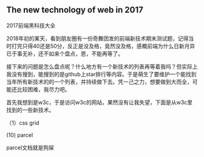## The new technology of web in 2017

2017前端黑科技大全

2018年初的某天，看到朋友圈有一份奇舞团发的前端新技术期末测试题，记得当时打完只得40还是50分，反正是没及格，竟然没及格，感概前端为什么日新月异已于事无补，还不如来个盘点，恩，不能再等了。

接下来的问题是怎么盘点呢？什么地方有一个新技术的列表再等着我吗？但实际上我没有搜到，能搜到的是github上star排行等内容。于是萌生了要维护一个能找到当年所有新技术的的一个列表，并持续做下去。凭一己之力，想要做到大而全，可能还比较困难，我尽力吧。

首先我想到是w3c，于是访问w3c的网站，果然没有让我失望，下面是从w3c里找到的一些新技术。

（1）css grid

(10) parcel

parcel文档就是狗屎



